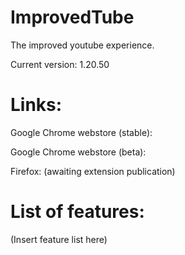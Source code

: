 # ImprovedTube 

The improved youtube experience. <Or your preferred slogan>

Current version: 1.20.50

# Links:
Google Chrome webstore (stable):

Google Chrome webstore (beta):

Firefox: (awaiting extension publication) 

# List of features:
(Insert feature list here)

